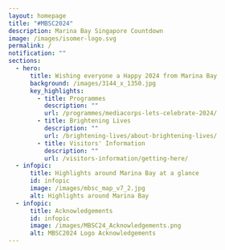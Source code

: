```yaml
---
layout: homepage
title: "#MBSC2024"
description: Marina Bay Singapore Countdown
image: /images/isomer-logo.svg
permalink: /
notification: ""
sections:
  - hero:
      title: Wishing everyone a Happy 2024 from Marina Bay
      background: /images/3144_x_1350.jpg
      key_highlights:
        - title: Programmes
          description: ""
          url: /programmes/mediacorps-lets-celebrate-2024/
        - title: Brightening Lives
          description: ""
          url: /brightening-lives/about-brightening-lives/
        - title: Visitors' Information
          description: ""
          url: /visitors-information/getting-here/
  - infopic:
      title: Highlights around Marina Bay at a glance
      id: infopic
      image: /images/mbsc_map_v7_2.jpg
      alt: Highlights around Marina Bay
  - infopic:
      title: Acknowledgements
      id: infopic
      image: /images/MBSC24_Acknowledgements.png
      alt: MBSC2024 Logo Acknowledgements
---
```

